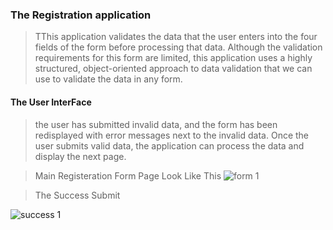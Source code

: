 ### The Registration application

>TThis application validates the data that the user enters into the four fields of the form before processing that data. Although the validation requirements for this form are limited, this application uses a highly structured, object-oriented approach to data validation that we can use to validate the data in any form.

#### The User InterFace
>the user has submitted invalid data, and the form has been redisplayed
with error messages next to the invalid data. Once the user submits valid data,
the application can process the data and display the next page.

>Main Registeration Form Page Look Like This
![form 1](https://user-images.githubusercontent.com/29811601/53291613-5a4bbf80-37b6-11e9-8ce9-81636721fff7.png)

>The Success Submit 

![success 1](https://user-images.githubusercontent.com/29811601/53291715-05a94400-37b8-11e9-86dc-eee234935d90.png)


